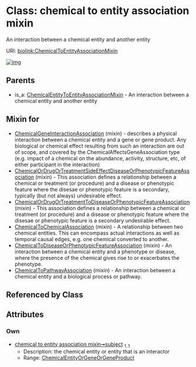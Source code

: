 
# Class: chemical to entity association mixin


An interaction between a chemical entity and another entity

URI: [biolink:ChemicalToEntityAssociationMixin](https://w3id.org/biolink/vocab/ChemicalToEntityAssociationMixin)


[![img](https://yuml.me/diagram/nofunky;dir:TB/class/[ChemicalEntityOrGeneOrGeneProduct]<subject%201..1-++[ChemicalToEntityAssociationMixin],[ChemicalToPathwayAssociation]uses%20-.->[ChemicalToEntityAssociationMixin],[ChemicalToDiseaseOrPhenotypicFeatureAssociation]uses%20-.->[ChemicalToEntityAssociationMixin],[ChemicalToChemicalAssociation]uses%20-.->[ChemicalToEntityAssociationMixin],[ChemicalOrDrugOrTreatmentToDiseaseOrPhenotypicFeatureAssociation]uses%20-.->[ChemicalToEntityAssociationMixin],[ChemicalOrDrugOrTreatmentSideEffectDiseaseOrPhenotypicFeatureAssociation]uses%20-.->[ChemicalToEntityAssociationMixin],[ChemicalGeneInteractionAssociation]uses%20-.->[ChemicalToEntityAssociationMixin],[ChemicalEntityToEntityAssociationMixin]^-[ChemicalToEntityAssociationMixin],[ChemicalToPathwayAssociation],[ChemicalToDiseaseOrPhenotypicFeatureAssociation],[ChemicalToChemicalAssociation],[ChemicalOrDrugOrTreatmentToDiseaseOrPhenotypicFeatureAssociation],[ChemicalOrDrugOrTreatmentSideEffectDiseaseOrPhenotypicFeatureAssociation],[ChemicalGeneInteractionAssociation],[ChemicalEntityToEntityAssociationMixin],[ChemicalEntityOrGeneOrGeneProduct])](https://yuml.me/diagram/nofunky;dir:TB/class/[ChemicalEntityOrGeneOrGeneProduct]<subject%201..1-++[ChemicalToEntityAssociationMixin],[ChemicalToPathwayAssociation]uses%20-.->[ChemicalToEntityAssociationMixin],[ChemicalToDiseaseOrPhenotypicFeatureAssociation]uses%20-.->[ChemicalToEntityAssociationMixin],[ChemicalToChemicalAssociation]uses%20-.->[ChemicalToEntityAssociationMixin],[ChemicalOrDrugOrTreatmentToDiseaseOrPhenotypicFeatureAssociation]uses%20-.->[ChemicalToEntityAssociationMixin],[ChemicalOrDrugOrTreatmentSideEffectDiseaseOrPhenotypicFeatureAssociation]uses%20-.->[ChemicalToEntityAssociationMixin],[ChemicalGeneInteractionAssociation]uses%20-.->[ChemicalToEntityAssociationMixin],[ChemicalEntityToEntityAssociationMixin]^-[ChemicalToEntityAssociationMixin],[ChemicalToPathwayAssociation],[ChemicalToDiseaseOrPhenotypicFeatureAssociation],[ChemicalToChemicalAssociation],[ChemicalOrDrugOrTreatmentToDiseaseOrPhenotypicFeatureAssociation],[ChemicalOrDrugOrTreatmentSideEffectDiseaseOrPhenotypicFeatureAssociation],[ChemicalGeneInteractionAssociation],[ChemicalEntityToEntityAssociationMixin],[ChemicalEntityOrGeneOrGeneProduct])

## Parents

 *  is_a: [ChemicalEntityToEntityAssociationMixin](ChemicalEntityToEntityAssociationMixin.md) - An interaction between a chemical entity and another entity

## Mixin for

 * [ChemicalGeneInteractionAssociation](ChemicalGeneInteractionAssociation.md) (mixin)  - describes a physical interaction between a chemical entity and a gene or gene product. Any biological or chemical effect resulting from such an interaction are out of scope, and covered by the ChemicalAffectsGeneAssociation type (e.g. impact of a chemical on the abundance, activity, structure, etc, of either participant in the interaction)
 * [ChemicalOrDrugOrTreatmentSideEffectDiseaseOrPhenotypicFeatureAssociation](ChemicalOrDrugOrTreatmentSideEffectDiseaseOrPhenotypicFeatureAssociation.md) (mixin)  - This association defines a relationship between a chemical or treatment (or procedure) and a disease or phenotypic feature where the disesae or phenotypic feature is a secondary, typically (but not always) undesirable effect.
 * [ChemicalOrDrugOrTreatmentToDiseaseOrPhenotypicFeatureAssociation](ChemicalOrDrugOrTreatmentToDiseaseOrPhenotypicFeatureAssociation.md) (mixin)  - This association defines a relationship between a chemical or treatment (or procedure) and a disease or phenotypic feature where the disesae or phenotypic feature is a secondary undesirable effect.
 * [ChemicalToChemicalAssociation](ChemicalToChemicalAssociation.md) (mixin)  - A relationship between two chemical entities. This can encompass actual interactions as well as temporal causal edges, e.g. one chemical converted to another.
 * [ChemicalToDiseaseOrPhenotypicFeatureAssociation](ChemicalToDiseaseOrPhenotypicFeatureAssociation.md) (mixin)  - An interaction between a chemical entity and a phenotype or disease, where the presence of the chemical gives rise to or exacerbates the phenotype.
 * [ChemicalToPathwayAssociation](ChemicalToPathwayAssociation.md) (mixin)  - An interaction between a chemical entity and a biological process or pathway.

## Referenced by Class


## Attributes


### Own

 * [chemical to entity association mixin➞subject](chemical_to_entity_association_mixin_subject.md)  <sub>1..1</sub>
     * Description: the chemical entity or entity that is an interactor
     * Range: [ChemicalEntityOrGeneOrGeneProduct](ChemicalEntityOrGeneOrGeneProduct.md)
